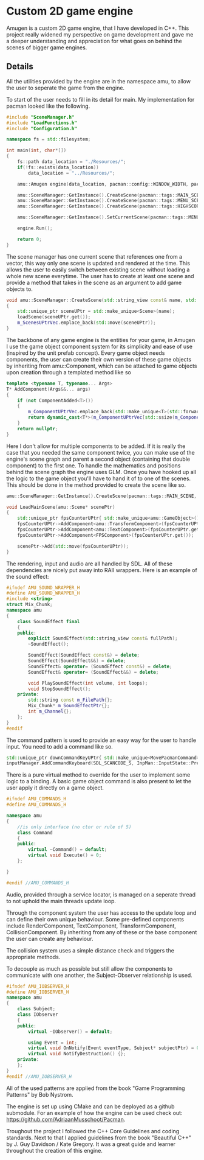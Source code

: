 # Custom 2D game engine
Amugen is a custom 2D game engine, that I have developed in C++. This project really widened my perspective on game development and gave me a deeper understanding and appreciation for what goes on behind the scenes of bigger game engines.

## Details
All the utilities provided by the engine are in the namespace amu, to allow the user to seperate the game from the engine.

To start of the user needs to fill in its detail for main. My implementation for pacman looked like the following.
```cpp
#include "SceneManager.h"
#include "LoadFunctions.h"
#include "Configuration.h"

namespace fs = std::filesystem;

int main(int, char*[]) 
{
	fs::path data_location = "./Resources/";
	if(!fs::exists(data_location))
		data_location = "../Resources/";

	amu::Amugen engine(data_location, pacman::config::WINDOW_WIDTH, pacman::config::WINDOW_HEIGHT);

	amu::SceneManager::GetInstance().CreateScene(pacman::tags::MAIN_SCENE, pacman::LoadMainScene);
	amu::SceneManager::GetInstance().CreateScene(pacman::tags::MENU_SCENE, pacman::LoadMenuScene);
	amu::SceneManager::GetInstance().CreateScene(pacman::tags::HIGHSCORE_SCENE, pacman::LoadHighscoreScene);

	amu::SceneManager::GetInstance().SetCurrentScene(pacman::tags::MENU_SCENE);

	engine.Run();

    return 0;
}
```
The scene manager has  one current scene that references one from a vector, this way only one scene is updated and rendered at the time. 
This allows the user to easily switch between existing scene without loading a whole new scene everytime.
The user has to create at least one scene and provide a method that takes in the scene as an argument to add game objects to.
```cpp
void amu::SceneManager::CreateScene(std::string_view const& name, std::function<void(Scene*)> const& loadScene)
{
	std::unique_ptr sceneUPtr = std::make_unique<Scene>(name);
	loadScene(sceneUPtr.get());
	m_ScenesUPtrVec.emplace_back(std::move(sceneUPtr));
}
```

The backbone of any game engine is the entities for your game, in Amugen I use the game object component system for its simplicity and ease of use (inspired by the unit prefab concept).
Every game object needs components, the user can create their own version of these game objects by inheriting from amu::Component, which can be attached to game objects upon creation through a templated method like so
```cpp
template <typename T, typename... Args>
T* AddComponent(Args&&... args)
{
	if (not ComponentAdded<T>())
	{
		m_ComponentUPtrVec.emplace_back(std::make_unique<T>(std::forward<Args>(args)...));
		return dynamic_cast<T*>(m_ComponentUPtrVec[std::ssize(m_ComponentUPtrVec) - 1].get());
	}
	return nullptr;
}
```
Here I don't allow for multiple components to be added. If it is really the case that you needed the same component twice, you can make use of the engine's scene graph and parent a second object (containing that double component) to the first one. To handle the mathematics and positions behind the scene graph the engine uses GLM. 
Once you have hooked up all the logic to the game object you'll have to hand it of to one of the scenes. This should be done in the method provided to create the scene like so.
```cpp
amu::SceneManager::GetInstance().CreateScene(pacman::tags::MAIN_SCENE, pacman::LoadMainScene);

void LoadMainScene(amu::Scene* scenePtr)
{
	std::unique_ptr fpsCounterUPtr{ std::make_unique<amu::GameObject>() };
	fpsCounterUPtr->AddComponent<amu::TransformComponent>(fpsCounterUPtr.get(), glm::vec2{ 50 , 50 });
	fpsCounterUPtr->AddComponent<amu::TextComponent>(fpsCounterUPtr.get(), "60", resources::font::LINGUA, 36);
	fpsCounterUPtr->AddComponent<FPSComponent>(fpsCounterUPtr.get());

	scenePtr->Add(std::move(fpsCounterUPtr));
}
```

The rendering, input and audio are all handled by SDL. All of these dependencies are nicely put away into RAII wrappers. Here is an example of the sound effect:
```cpp
#ifndef AMU_SOUND_WRAPPER_H
#define AMU_SOUND_WRAPPER_H
#include <string>
struct Mix_Chunk;
namespace amu
{
	class SoundEffect final
	{
	public:
		explicit SoundEffect(std::string_view const& fullPath);
		~SoundEffect();

		SoundEffect(SoundEffect const&) = delete;
		SoundEffect(SoundEffect&&) = delete;
		SoundEffect& operator= (SoundEffect const&) = delete;
		SoundEffect& operator= (SoundEffect&&) = delete;

		void PlaySoundEffect(int volume, int loops);
		void StopSoundEffect();
	private:
		std::string const m_FilePath{};
		Mix_Chunk* m_SoundEffectPtr{};
		int m_Channel{};
	};
}
#endif
```
The command pattern is used to provide an easy way for the user to handle input. You need to add a command like so. 
```cpp
std::unique_ptr downCommandKeyUPtr{ std::make_unique<MovePacmanCommand>(pacmanUPtr.get(), config::VEC_DOWN) };
inputManager.AddCommandKeyboard(SDL_SCANCODE_S, InpMan::InputState::Pressed, std::move(downCommandKeyUPtr));
```
There is a pure virtual method to override for the user to implement some logic to a binding. A basic game object command is also present to let the user apply it directly on a game object.  
```cpp
#ifndef AMU_COMMANDS_H
#define AMU_COMMANDS_H

namespace amu
{
	//is only interface (no ctor or rule of 5)
	class Command
	{
	public:
		virtual ~Command() = default;
		virtual void Execute() = 0;
	};

}

#endif //AMU_COMMANDS_H
```



Audio, provided through a service locator, is managed on a seperate thread to not uphold the main threads update loop.

Through the component system the user has access to the update loop and can define their own unique behaviour. Some pre-defined components include RenderComponent, TextComponent, TransformComponent, CollisionComponent. By inheriting from any of these or the base component the user can create any behaviour. 

The collision system uses a simple distance check and triggers the appropriate methods. 

To decouple as much as possible but still allow the components to communicate with one another, the Subject-Observer relationship is used.

```cpp
#ifndef AMU_IOBSERVER_H
#define AMU_IOBSERVER_H
namespace amu
{
	class Subject;
	class IObserver
	{
	public:
		virtual ~IObserver() = default;

		using Event = int;
		virtual void OnNotify(Event eventType, Subject* subjectPtr) = 0;
		virtual void NotifyDestruction() {};
	private:
	};
}
#endif //AMU_IOBSERVER_H
```
All of the used patterns are applied from the book "Game Programming Patterns" by Bob Nystrom.

The engine is set up using CMake and can be deployed as a github submodule.
For an example of how the engine can be used check out: https://github.com/AdriaanMusschoot/Pacman. 

Troughout the project I followed the C++ Core Guidelines and coding standards. Next to that I applied guidelines from the book "Beautiful C++" by J. Guy Davidson / Kate Gregory. It was a great guide and learner throughout the creation of this engine.

